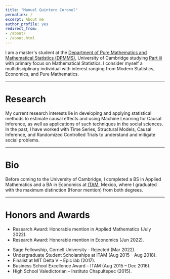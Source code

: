 ```yaml
---
title: "Manuel Quintero Coronel"
permalink: /
excerpt: About me
author_profile: yes
redirect_from:
- /about/
- /about.html
---
```


I am a master's student at the [Department of Pure Mathematics and Mathematical Statistics (DPMMS)](https://www.dpmms.cam.ac.uk/), University of Cambridge studying [Part iii](https://en.wikipedia.org/wiki/Part_III_of_the_Mathematical_Tripos) with primary focus on Mathematical Statistics. I consider myself a multidisciplinary individual with interest ranging from Modern Statistics, Economics, and Pure Mathematics.

------

Research
======
<!---
My current research interests lie at the construction of the intersection between Machine Learning and Causal Inference as well as applications in the social sciences, such as in development economics. In the past, I have worked with Time Series, Structural Models, Causal Inference, and Randomized Controlled Trials to understand and mitigate social problems.
-->

My current research interests lie in developing and applying statistical methods to estimate causal effects and using Machine Learning for Causal Inference, as well as applications of such techniques in the social sciences. In the past, I have worked with Time Series, Structural Models, Causal Inference, and Randomized Controlled Trials to understand and mitigate social problems.

------

Bio
======

Before coming to the University of Cambridge, I completed a BS in Applied Mathematics and a BA in Economics at [ITAM](https://www.itam.mx/), Mexico, where I graduated with the maximum distinction (Honor mention) from both degrees. 

------

Honors and Awards
======

* Research Award: Honorable mention in Applied Mathematics (July 2022).
* Research Award: Honorable mention in Economics (Jun 2022).
- Sage Fellowship, Cornell University - Rejected (Mar 2022).
- Undergraduate Student Scholarships at ITAM (Aug 2015 - Aug 2018).
- Finalist at MIT Delta V – Epic lab (2017).
- Business School Excellence Award – ITAM (Aug 2015 – Dec 2016).
- High School Valedictorian – Instituto Chapultepec (2015).

